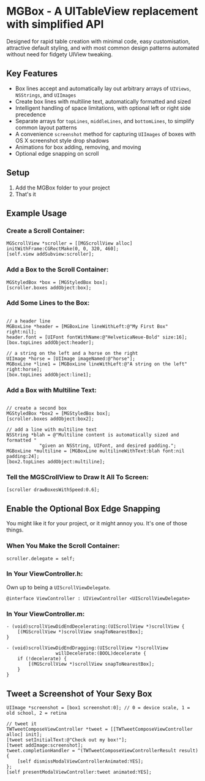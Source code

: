 # MGBox - A UITableView replacement with simplified API

Designed for rapid table creation with minimal code, easy customisation, attractive default styling, and with most common design patterns automated without need for fidgety UIView tweaking.

## Key Features

- Box lines accept and automatically lay out arbitrary arrays of `UIViews`, 
  `NSStrings`, and `UIImages`
- Create box lines with multiline text, automatically formatted and sized
- Intelligent handling of space limitations, with optional left or right side 
  precedence 
- Separate arrays for `topLines`, `middleLines`, and `bottomLines`, to simplify 
  common layout patterns
- A convenience `screenshot` method for capturing `UIImages` of boxes with OS X 
  screenshot style drop shadows
- Animations for box adding, removing, and moving  
- Optional edge snapping on scroll

## Setup

1. Add the MGBox folder to your project
2. That's it

## Example Usage

### Create a Scroll Container:

```objc
MGScrollView *scroller = [[MGScrollView alloc] initWithFrame:CGRectMake(0, 0, 320, 460];
[self.view addSubview:scroller];
```

### Add a Box to the Scroll Container:

```objc
MGStyledBox *box = [MGStyledBox box];
[scroller.boxes addObject:box];
```

### Add Some Lines to the Box:

```objc

// a header line
MGBoxLine *header = [MGBoxLine lineWithLeft:@"My First Box" right:nil];
header.font = [UIFont fontWithName:@"HelveticaNeue-Bold" size:16];
[box.topLines addObject:header];

// a string on the left and a horse on the right
UIImage *horse = [UIImage imageNamed:@"horse"];
MGBoxLine *line1 = [MGBoxLine lineWithLeft:@"A string on the left" right:horse];
[box.topLines addObject:line1];
```

### Add a Box with Multiline Text:

```objc

// create a second box
MGStyledBox *box2 = [MGStyledBox box];
[scroller.boxes addObject:box2];

// add a line with multiline text
NSString *blah = @"Multiline content is automatically sized and formatted "
            "given an NSString, UIFont, and desired padding.";
MGBoxLine *multiline = [MGBoxLine multilineWithText:blah font:nil padding:24];
[box2.topLines addObject:multiline];
```

### Tell the MGSCrollView to Draw It All To Screen:

```objc
[scroller drawBoxesWithSpeed:0.6];
```

## Enable the Optional Box Edge Snapping

You might like it for your project, or it might annoy you. It's one of those things.

### When You Make the Scroll Container:

```objc
scroller.delegate = self;
```

### In Your ViewController.h:

Own up to being a `UIScrollViewDelegate`.

```objc
@interface ViewController : UIViewController <UIScrollViewDelegate>
```

### In Your ViewController.m:
```
- (void)scrollViewDidEndDecelerating:(UIScrollView *)scrollView {
    [(MGScrollView *)scrollView snapToNearestBox];
}

- (void)scrollViewDidEndDragging:(UIScrollView *)scrollView
                  willDecelerate:(BOOL)decelerate {
    if (!decelerate) {
        [(MGScrollView *)scrollView snapToNearestBox];
    }
}
```

## Tweet a Screenshot of Your Sexy Box

```objc
UIImage *screenshot = [box1 screenshot:0]; // 0 = device scale, 1 = old school, 2 = retina

// tweet it
TWTweetComposeViewController *tweet = [[TWTweetComposeViewController alloc] init];
[tweet setInitialText:@"Check out my box!"];
[tweet addImage:screenshot];
tweet.completionHandler = ^(TWTweetComposeViewControllerResult result) {
    [self dismissModalViewControllerAnimated:YES];
};
[self presentModalViewController:tweet animated:YES];
```

